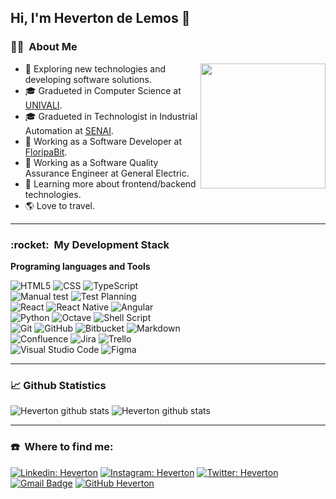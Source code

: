 <h2> Hi, I'm Heverton de Lemos 👋</h2>

<h3> 👨‍💻 &nbsp;About Me </h3>

<img align="right" width="200" src="https://github.com/Hevertonlemos/hevertonlemos/blob/main/images/G0752917.JPG" />

- 🤔   Exploring new technologies and developing software solutions.
- 🎓   Gradueted in Computer Science at <a href="https://www.univali.br">UNIVALI</a>.
- 🎓   Gradueted in Technologist in Industrial Automation at <a href="https://sc.senai.br">SENAI</a>.
- 💼   Working as a Software Developer at <a href="https://www.floripabit.com.br">FloripaBit</a>.
- 💼   Working as a Software Quality Assurance Engineer at General Electric.
- 🌱   Learning more about frontend/backend technologies.
- 🌎   Love to travel.

---

<h3> :rocket: &nbsp;My Development Stack </h3>

**Programing languages and Tools**

  ![HTML5](https://img.shields.io/badge/-HTML5-333333?style=flat&logo=HTML5)
  ![CSS](https://img.shields.io/badge/-CSS-333333?style=flat&logo=CSS3&logoColor=1572B6)
  ![TypeScript](https://img.shields.io/badge/-TypeScript-333333?style=flat&logo=typescript)
  <br/>
  ![Manual test](https://img.shields.io/badge/-Manual%20Test-333333?style=flat&logo=Counter-Strike)
  ![Test Planning](https://img.shields.io/badge/-Test%20Planning-333333?style=flat&logo=Counter-Strike)
  <br/><!--
  ![JavaScript](https://img.shields.io/badge/-JavaScript-333333?style=flat&logo=javascript)
  ![Node.js](https://img.shields.io/badge/-Node.js-333333?style=flat&logo=node.js) -->
  ![React](https://img.shields.io/badge/-React-333333?style=flat&logo=react)
  ![React Native](https://img.shields.io/badge/-React%20Native-333333?style=flat&logo=react)
  ![Angular](https://img.shields.io/badge/angular-333333?style=flat&logo=angular)
  <br/>
  ![Python](https://img.shields.io/badge/python-333333?style=flat&logo=python)
  ![Octave](https://img.shields.io/badge/OCTAVE-333333?style=flat&logo=octave)
  ![Shell Script](https://img.shields.io/badge/shell_script-333333?style=flat&logo=gnu-bash)
  </br>
  ![Git](https://img.shields.io/badge/-Git-333333?style=flat&logo=git)
  ![GitHub](https://img.shields.io/badge/-GitHub-333333?style=flat&logo=github)
  ![Bitbucket](https://img.shields.io/badge/-Bitbucket-333333?style=flat&logo=bitbucket)
  ![Markdown](https://img.shields.io/badge/markdown-333333?style=flat&logo=markdown)
  </br>
  ![Confluence](https://img.shields.io/badge/confluence-333333?style=flat&logo=confluence)
  ![Jira](https://img.shields.io/badge/jira-333333?style=flat&logo=jira)
  ![Trello](https://img.shields.io/badge/Trello-333333?style=flat&logo=Trello)
  </br>
  ![Visual Studio Code](https://img.shields.io/badge/Visual%20Studio%20Code-333333?style=flat&logo=visual-studio-code) 
  ![Figma](https://img.shields.io/badge/figma-333333?style=flat&logo=figma)
  <!--![Docker](https://img.shields.io/badge/-Docker-333333?style=flat&logo=docker)-->

<!-- exemplos de baadge: https://github.com/Ileriayo/markdown-badges-->
---
### 📈 Github Statistics

![Heverton github stats](https://github-readme-stats.vercel.app/api/top-langs/?username=hevertonlemos&theme=dracula&hide_langs_below=1)
![Heverton github stats](https://github-readme-stats.vercel.app/api?username=hevertonlemos&theme=dracula&show_icons=true)

 ---
<h3> ☎️ &nbsp;Where to find me: </h3> 

[![Linkedin: Heverton](https://img.shields.io/badge/-Heverton-333333?style=flat&logo=Linkedin&link=https://www.linkedin.com/in/heverton-de-lemos-00505537/)](https://www.linkedin.com/in/heverton-de-lemos-00505537/)
[![Instagram: Heverton](https://img.shields.io/badge/-@hevertonlemos-333333?style=flat&logo=Instagram&link=https://instagram.com/hevertonlemos/)](https://instagram.com/hevertonlemos/)
[![Twitter: Heverton](https://img.shields.io/badge/-HevertonDeLemos-333333?style=flat&logo=twitter&link=https://twitter.com/HevertonDeLemos)](https://twitter.com/HevertonDeLemos)
[![Gmail Badge](https://img.shields.io/badge/-heverton.lemos@floripabit.com.br-333333?style=flat&logo=Gmail&logoColor=white&link=mailto:heverton.lemos@floripabit.com.br)](mailto:heverton.lemos@floripabit.com.br)
[![GitHub Heverton]( https://img.shields.io/github/followers/Hevertonlemos?label=follow&style=social)](https://github.com/hevertonlemos)
